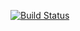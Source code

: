 [![Build Status](https://travis-ci.org/2gisprojectT/shpilev-forexfactory.svg?branch=master)](https://travis-ci.org/2gisprojectT/shpilev-forexfactory)
